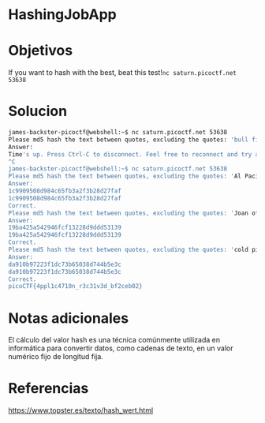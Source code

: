 #  HashingJobApp
# Objetivos
If you want to hash with the best, beat this test!`nc saturn.picoctf.net 53638`

# Solucion
```bash
james-backster-picoctf@webshell:~$ nc saturn.picoctf.net 53638
Please md5 hash the text between quotes, excluding the quotes: 'bull fight'
Answer: 
Time's up. Press Ctrl-C to disconnect. Feel free to reconnect and try again.
^C
james-backster-picoctf@webshell:~$ nc saturn.picoctf.net 53638
Please md5 hash the text between quotes, excluding the quotes: 'Al Pacino'
Answer: 
1c9909508d984c65fb3a2f3b28d27faf
1c9909508d984c65fb3a2f3b28d27faf
Correct.
Please md5 hash the text between quotes, excluding the quotes: 'Joan of Arc'
Answer: 
19ba425a542946fcf13228d9ddd53139
19ba425a542946fcf13228d9ddd53139
Correct.
Please md5 hash the text between quotes, excluding the quotes: 'cold pizza'
Answer: 
da910b97223f1dc73b65038d744b5e3c
da910b97223f1dc73b65038d744b5e3c
Correct.
picoCTF{4ppl1c4710n_r3c31v3d_bf2ceb02}
```

# Notas adicionales
El cálculo del valor hash es una técnica comúnmente utilizada en informática para convertir datos, como cadenas de texto, en un valor numérico fijo de longitud fija.
# Referencias
https://www.topster.es/texto/hash_wert.html